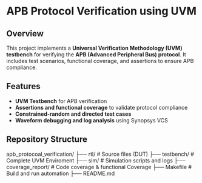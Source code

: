 # APB Protocol Verification using UVM

## Overview
This project implements a **Universal Verification Methodology (UVM) testbench** for verifying the **APB (Advanced Peripheral Bus) protocol**. It includes test scenarios, functional coverage, and assertions to ensure APB compliance.

## Features
- **UVM Testbench** for APB verification
- **Assertions and functional coverage** to validate protocol compliance
- **Constrained-random and directed test cases**
- **Waveform debugging and log analysis** using Synopsys VCS

## Repository Structure
 apb_protocoal_verification/
 ├── rtl/ # Source files (DUT) 
 ├── testbench/ # Complete UVM Enviroment 
 ├── sim/ # Simulation scripts and logs 
 ├── coverage_report/ # Code coverage & functional Coverage 
 ├── Makefile # Build and run automation
 ├── README.md
